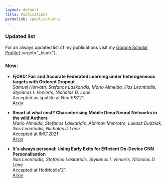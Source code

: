 ```yaml
---
layout: default
title: Publications
permalink: /publications/
---
```


### Updated list
 For an always updated list of my publications visit my [Google Scholar Profile](https://scholar.google.es/citations?user=HAOtV_AAAAAJ&hl=en){:target="_blank"}.



### New: 

- **FjORD: Fair and Accurate Federated Learning under heterogeneous targets with Ordered Dropout**    
*Samuel Horvath, Stefanos Laskaridis, Mario Almeida, Ilias Leontiadis, Stylianos I. Venieris, Nicholas D. Lane*  
Accepted as spotlite at NeurIPS'21  
[Arxiv](https://arxiv.org/abs/2102.13451)


- **Smart at what cost? Characterising Mobile Deep Neural Networks in the wild
Authors**  
*Mario Almeida, Stefanos Laskaridis, Abhinav Mehrotra, Lukasz Dudziak, Ilias Leontiadis, Nicholas D Lane*  
Accepted at IMC'2021  
[Arxiv](https://arxiv.org/abs/2109.13963)


- **It's always personal: Using Early Exits for Efficient On-Device CNN Personalisation**  
*Ilias Leontiadis, Stefanos Laskaridis, Stylianos I. Venieris, Nicholas D. Lane*  
Accepted at HotMobile'21  
[Arxiv](https://arxiv.org/abs/2102.01393)



